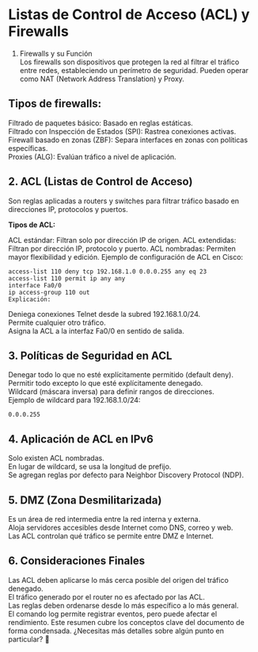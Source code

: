 # Listas de Control de Acceso (ACL) y Firewalls
1. Firewalls y su Función  
Los firewalls son dispositivos que protegen la red al filtrar el tráfico entre redes, estableciendo un perímetro de seguridad. Pueden operar como NAT (Network Address Translation) y Proxy.  

## Tipos de firewalls:

Filtrado de paquetes básico: Basado en reglas estáticas.  
Filtrado con Inspección de Estados (SPI): Rastrea conexiones activas.  
Firewall basado en zonas (ZBF): Separa interfaces en zonas con políticas específicas.  
Proxies (ALG): Evalúan tráfico a nivel de aplicación.  
## 2. ACL (Listas de Control de Acceso)
Son reglas aplicadas a routers y switches para filtrar tráfico basado en direcciones IP, protocolos y puertos.

**Tipos de ACL:**

ACL estándar: Filtran solo por dirección IP de origen.
ACL extendidas: Filtran por dirección IP, protocolo y puerto.
ACL nombradas: Permiten mayor flexibilidad y edición.
Ejemplo de configuración de ACL en Cisco:

    access-list 110 deny tcp 192.168.1.0 0.0.0.255 any eq 23
    access-list 110 permit ip any any
    interface Fa0/0
    ip access-group 110 out
    Explicación:

Deniega conexiones Telnet desde la subred 192.168.1.0/24.  
Permite cualquier otro tráfico.  
Asigna la ACL a la interfaz Fa0/0 en sentido de salida.  
## 3. Políticas de Seguridad en ACL  
Denegar todo lo que no esté explícitamente permitido (default deny).  
Permitir todo excepto lo que esté explícitamente denegado.  
Wildcard (máscara inversa) para definir rangos de direcciones.  
Ejemplo de wildcard para 192.168.1.0/24:  

    0.0.0.255
## 4. Aplicación de ACL en IPv6
Solo existen ACL nombradas.  
En lugar de wildcard, se usa la longitud de prefijo.  
Se agregan reglas por defecto para Neighbor Discovery Protocol (NDP).  
## 5. DMZ (Zona Desmilitarizada)  
Es un área de red intermedia entre la red interna y externa.  
Aloja servidores accesibles desde Internet como DNS, correo y web.  
Las ACL controlan qué tráfico se permite entre DMZ e Internet.  
##  6. Consideraciones Finales
Las ACL deben aplicarse lo más cerca posible del origen del tráfico denegado.  
El tráfico generado por el router no es afectado por las ACL.  
Las reglas deben ordenarse desde lo más específico a lo más general.  
El comando log permite registrar eventos, pero puede afectar el rendimiento.
Este resumen cubre los conceptos clave del documento de forma condensada. ¿Necesitas más detalles sobre algún punto en particular? 🚀
